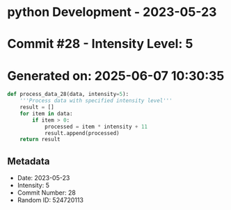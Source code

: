 ﻿# python Development - 2023-05-23
# Commit #28 - Intensity Level: 5
# Generated on: 2025-06-07 10:30:35
```python
def process_data_28(data, intensity=5):
    '''Process data with specified intensity level'''
    result = []
    for item in data:
        if item > 0:
            processed = item * intensity + 11
            result.append(processed)
    return result
```
## Metadata
- Date: 2023-05-23
- Intensity: 5
- Commit Number: 28
- Random ID: 524720113
